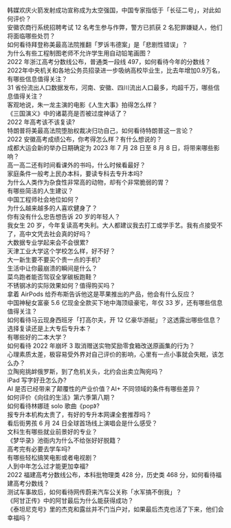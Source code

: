 韩媒欢庆火箭发射成功宣称成为太空强国，中国专家指低于「长征二号」，对此如何评价？  
安徽农商行系统招聘考试 12 名考生参与作弊，警方已抓获 2 名犯罪嫌疑人，他们将面临哪些处罚？  
如何看待拜登称美最高法院推翻「罗诉韦德案」是「悲剧性错误」？  
为什么有些工程制图老师不允许学生用自动铅笔画图？  
2022 年浙江高考分数线公布，普通类一段线 497，如何看待今年的分数线？  
2022年中央机关和各地公务员招录进一步吸纳高校毕业生，比去年增加0.9万名，有哪些信息值得关注？  
31 省份流出人口数据发布，河南、安徽、四川流出人口最多，均超千万，哪些信息值得关注？  
客观地说，朱一龙主演的电影《人生大事》拍得怎么样？  
《三国演义》中的诸葛亮是否被过度神话了？  
2022 年高考该不该复读?  
特朗普将美最高法院堕胎权裁决归功自己，如何看待特朗普这一言论？  
2022 安徽高考成绩公布，你考得怎么样？有什么想说的？  
成都大运会新的举办日期确定为 2023 年 7 月 28 日至 8 月 8 日，将带来哪些影响？  
高一高二还有时间看课外的书吗，什么时候看最好？  
家庭条件一般考上民办本科，要读专科去专升本吗?  
为什么人类作为杂食性非常高的动物，却有个非常脆弱的胃？  
有哪些简洁的人生建议？  
中国工程师社会地位如何？  
为什么越来越多的人喜欢健身了？  
你有没有什么忠告想告诉 20 岁的年轻人？  
我女生 20 岁，今年复读高考失利。大人都建议我去打工或学手艺。我有点接受不了，高中文凭去社会真的好吗？  
大数据专业学起来会不会很累?  
天津工业大学这个学校怎么样，好不好？  
大一新生要不要买个贵一点的手机?  
生活中让你最崩溃的瞬间是什么？  
菜鸟跑者能否驾驭全掌碳板跑鞋？  
不锈钢冰的实际效果如何？值得购买吗？  
拿着 AirPods 给乔布斯告诉他这是苹果推出的产品，他会有什么反应？  
中国神秘女富豪 5.6 亿现金全款买下地中海顶级豪宅，年仅 33 岁，还有哪些信息值得关注？  
如何看待马云现身西班牙「打高尔夫，开 12 亿豪华游艇」？这透露出哪些信息？  
选择复读还是上大专后专升本？  
有哪些好的二本大学？  
如何看待 2022 年崩坏 3 取消赠送实物奖励零食箱改送原画集的行为？  
心理素质太差，极容易受外界对自己评价的影响，心里有一点小事就会失眠，该怎么办？  
立陶宛挑衅俄罗斯，到了危机关头，北约会出卖立陶宛吗？  
iPad 写字好丑怎么办?  
AI 是否已经带来了颠覆性的产业价值？AI+ 不同领域的条件有哪些差异？  
如何评价《向往的生活》第六季第八期？  
如何看待林娜琏 solo 歌曲《pop》?  
报专升本机构太贵了，有好的专升本网课全套推荐吗？  
看后街男孩 6 月 24 日全球首场线上演唱会是什么感受？  
文科生有哪些就业前景好的专业？  
《梦华录》池衙内为什么不给张好好脱籍？  
高考完有必要去学车吗?  
有哪些轻松搞笑电影或者电视剧？  
人到中年怎么过才能更加幸福?  
2022 福建高考分数线公布，本科批物理类 428 分，历史类 468 分，如何看待福建高考分数线？  
测试车事故后，如何看待网传蔚来汽车公关称「水军搞不倒我」？  
《阿甘正传》中的阿甘最后为什么能获得成功？  
《泰坦尼克号》里的杰克和露丝并不门当户对，如果最后杰克也活了下来，他们会幸福吗？  
